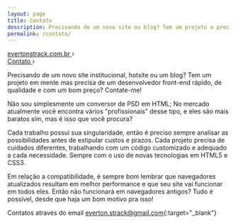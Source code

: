 ```yaml
---
layout: page
title: Contato
description: Precisando de um novo site ou blog? Tem um projeto e precisa de um Desenvolvedor Front-end rápido, de qualidade e com um bom preço? Contate-me!
permalink: /contato/
---
```


<!-- breadcrumb - rich snippts -->
<div class="breadcrumb hide">
    <div id="a" itemscope itemtype="http://data-vocabulary.org/Breadcrumb" itemref="b">
        <a href="http://evertonstrack.com.br/" itemprop="url">
            <span itemprop="title">evertonstrack.com.br</span>
        </a> ›
    </div>
    <div id="b" itemscope itemtype="http://data-vocabulary.org/Breadcrumb" itemprop="child">
        <a href="http://evertonstrack.com.br/contato" itemprop="url">
            <span itemprop="title">Contato</span>
        </a> ›
    </div>
</div>
<!-- /breadcrumb - rich snippts -->

Precisando de um novo site institucional, hotsite ou um blog? Tem um projeto em mente mas precisa de um desenvolvedor front-end rápido, de qualidade e com um bom preço? Contate-me!

Não sou simplesmente um conversor de PSD em HTML; No mercado atualmente você encontra vários "profissionais" desse tipo, e eles são mais baratos sim, mas é isso que você procura?

Cada trabalho possui sua singularidade, então é preciso sempre analisar as possibilidades antes de estipular custos e prazos. Cada projeto precisa de cuidados diferentes, trabalhando com um código customizado e adequado a cada necessidade. Sempre com o uso de novas tecnologias em HTML5 e CSS3.

Em relação a compatibilidade, é sempre bom lembrar que navegadores atualizados resultam em melhor performance e que seu site vai funcionar em todos eles. Então não funcionará em navegadores antigos? Tudo é possível, desde que haja um bom motivo pra isso!

Contatos através do email [everton.strack@gmail.com](mailto:everton.strack@gmail.com){:target="_blank"}